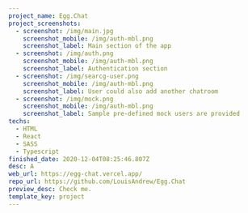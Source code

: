 ```yaml
---
project_name: Egg.Chat
project_screenshots:
  - screenshot: /img/main.jpg
    screenshot_mobile: /img/auth-mbl.png
    screenshot_label: Main section of the app
  - screenshot: /img/auth.png
    screenshot_mobile: /img/auth-mbl.png
    screenshot_label: Authentication section
  - screenshot: /img/searcg-user.png
    screenshot_mobile: /img/auth-mbl.png
    screenshot_label: User could also add another chatroom
  - screenshot: /img/mock.png
    screenshot_mobile: /img/auth-mbl.png
    screenshot_label: Sample pre-defined mock users are provided
techs:
  - HTML
  - React
  - SASS
  - Typescript
finished_date: 2020-12-04T08:25:46.807Z
desc: A
web_url: https://egg-chat.vercel.app/
repo_url: https://github.com/LouisAndrew/Egg.Chat
preview_desc: Check me.
template_key: project
---
```

